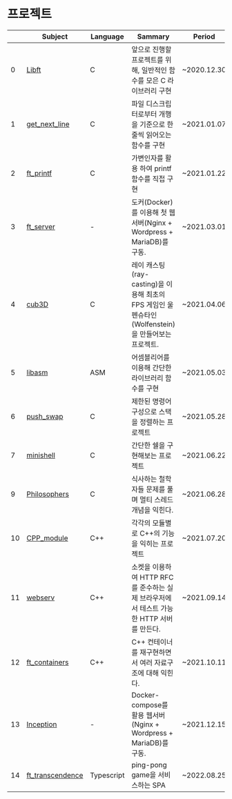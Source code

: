 # 프로젝트
|| Subject | Language| Sammary | Period |
|--- |---| --- | --- | --- |
0| [Libft](https://github.com/jinbekim/libft)  |C| 앞으로 진행할 프로젝트를 위해, 일반적인 함수를 모은 C 라이브러리 구현 | ~2020.12.30 |
1| [get_next_line](https://github.com/jinbekim/GNL) |C| 파일 디스크립터로부터 개행을 기준으로 한 줄씩 읽어오는 함수를 구현  | ~2021.01.07 |
2| [ft_printf](https://github.com/jinbekim/ft_printf)  |C| 가변인자를 활용 하여 printf 함수를 직접 구현 | ~2021.01.22 |
3| [ft_server](https://github.com/jinbekim/ft_server)  |-| 도커(Docker)를 이용해 첫 웹 서버(Nginx + Wordpress + MariaDB)를 구동. | ~2021.03.01 |
4| [cub3D](https://github.com/jinbekim/cub3D)  |C| 레이 캐스팅(ray-casting)을 이용해 최초의 FPS 게임인 울펜슈타인(Wolfenstein)을 만들어보는 프로젝트. | ~2021.04.06 |
5| [libasm](https://github.com/jinbekim/Libasm)  |ASM| 어셈블리어를 이용해 간단한 라이브러리 함수를 구현 | ~2021.05.03 |
6| [push_swap](https://github.com/jinbekim/Push_swap)  |C| 제한된 명령어 구성으로 스택을 정렬하는 프로젝트 | ~2021.05.28 |
7| [minishell](https://github.com/jinbekim/minishell)  |C| 간단한 쉘을 구현해보는 프로젝트 | ~2021.06.22 |
9| [Philosophers](https://github.com/jinbekim/Philosophers)  |C| 식사하는 철학자들 문제를 풀며 멀티 스레드 개념을 익힌다. | ~2021.06.28 |
10| [CPP_module](https://github.com/jinbekim/cpp_module)  |C++| 각각의 모듈별로 C++의 기능을 익히는 프로젝트 | ~2021.07.20 |
11| [webserv](https://github.com/jinbekim/webserv)  |C++| 소켓을 이용하여 HTTP RFC를 준수하는 실제 브라우저에서 테스트 가능한 HTTP 서버를 만든다. | ~2021.09.14 |
12| [ft_containers](https://github.com/jinbekim/ft_containers) |C++| 	C++ 컨테이너를 재구현하면서 여러 자료구조에 대해 익힌다. | ~2021.10.11 |
13| [Inception](https://github.com/jinbekim/Inception) |-|  Docker-compose를 활용 웹서버(Nginx + Wordpress + MariaDB)를 구동. | ~2021.12.15 |
14| [ft_transcendence](https://github.com/jinbekim/ft_transcendence) |Typescript|  ping-pong game을 서비스하는 SPA | ~2022.08.25 |

